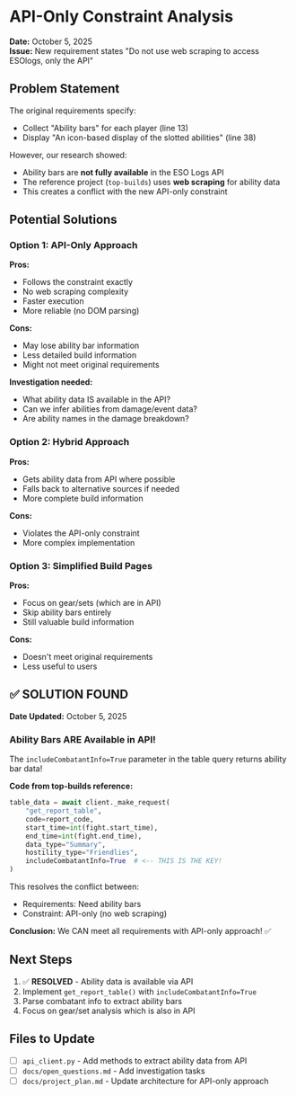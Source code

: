 # API-Only Constraint Analysis

**Date:** October 5, 2025  
**Issue:** New requirement states "Do not use web scraping to access ESOlogs, only the API"

## Problem Statement

The original requirements specify:
- Collect "Ability bars" for each player (line 13)
- Display "An icon-based display of the slotted abilities" (line 38)

However, our research showed:
- Ability bars are **not fully available** in the ESO Logs API
- The reference project (`top-builds`) uses **web scraping** for ability data
- This creates a conflict with the new API-only constraint

## Potential Solutions

### Option 1: API-Only Approach
**Pros:**
- Follows the constraint exactly
- No web scraping complexity
- Faster execution
- More reliable (no DOM parsing)

**Cons:**
- May lose ability bar information
- Less detailed build information
- Might not meet original requirements

**Investigation needed:**
- What ability data IS available in the API?
- Can we infer abilities from damage/event data?
- Are ability names in the damage breakdown?

### Option 2: Hybrid Approach
**Pros:**
- Gets ability data from API where possible
- Falls back to alternative sources if needed
- More complete build information

**Cons:**
- Violates the API-only constraint
- More complex implementation

### Option 3: Simplified Build Pages
**Pros:**
- Focus on gear/sets (which are in API)
- Skip ability bars entirely
- Still valuable build information

**Cons:**
- Doesn't meet original requirements
- Less useful to users

## ✅ SOLUTION FOUND

**Date Updated:** October 5, 2025

### Ability Bars ARE Available in API!

The `includeCombatantInfo=True` parameter in the table query returns ability bar data!

**Code from top-builds reference:**
```python
table_data = await client._make_request(
    "get_report_table",
    code=report_code,
    start_time=int(fight.start_time),
    end_time=int(fight.end_time),
    data_type="Summary",
    hostility_type="Friendlies",
    includeCombatantInfo=True  # <-- THIS IS THE KEY!
)
```

This resolves the conflict between:
- Requirements: Need ability bars
- Constraint: API-only (no web scraping)

**Conclusion:** We CAN meet all requirements with API-only approach! ✅

## Next Steps

1. ✅ **RESOLVED** - Ability data is available via API
2. Implement `get_report_table()` with `includeCombatantInfo=True`
3. Parse combatant info to extract ability bars
4. Focus on gear/set analysis which is also in API

## Files to Update

- [ ] `api_client.py` - Add methods to extract ability data from API
- [ ] `docs/open_questions.md` - Add investigation tasks
- [ ] `docs/project_plan.md` - Update architecture for API-only approach
